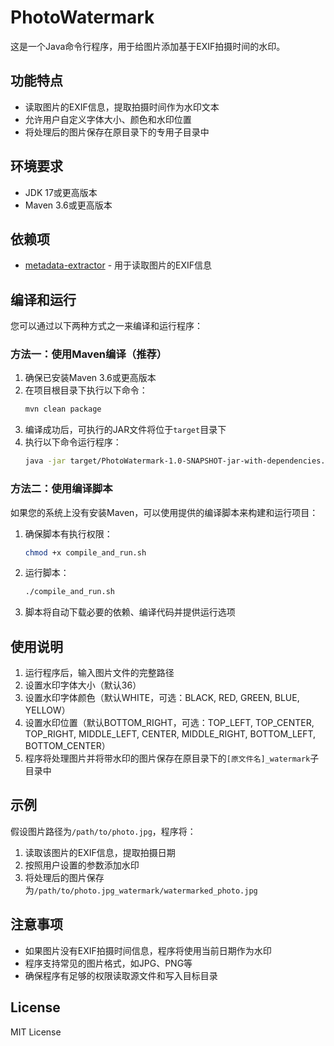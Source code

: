 # PhotoWatermark

这是一个Java命令行程序，用于给图片添加基于EXIF拍摄时间的水印。

## 功能特点
- 读取图片的EXIF信息，提取拍摄时间作为水印文本
- 允许用户自定义字体大小、颜色和水印位置
- 将处理后的图片保存在原目录下的专用子目录中

## 环境要求
- JDK 17或更高版本
- Maven 3.6或更高版本

## 依赖项
- [metadata-extractor](https://github.com/drewnoakes/metadata-extractor) - 用于读取图片的EXIF信息

## 编译和运行

您可以通过以下两种方式之一来编译和运行程序：

### 方法一：使用Maven编译（推荐）

1. 确保已安装Maven 3.6或更高版本
2. 在项目根目录下执行以下命令：
   ```bash
   mvn clean package
   ```
3. 编译成功后，可执行的JAR文件将位于`target`目录下
4. 执行以下命令运行程序：
   ```bash
   java -jar target/PhotoWatermark-1.0-SNAPSHOT-jar-with-dependencies.jar
   ```

### 方法二：使用编译脚本

如果您的系统上没有安装Maven，可以使用提供的编译脚本来构建和运行项目：

1. 确保脚本有执行权限：
   ```bash
   chmod +x compile_and_run.sh
   ```
2. 运行脚本：
   ```bash
   ./compile_and_run.sh
   ```
3. 脚本将自动下载必要的依赖、编译代码并提供运行选项

## 使用说明
1. 运行程序后，输入图片文件的完整路径
2. 设置水印字体大小（默认36）
3. 设置水印字体颜色（默认WHITE，可选：BLACK, RED, GREEN, BLUE, YELLOW）
4. 设置水印位置（默认BOTTOM_RIGHT，可选：TOP_LEFT, TOP_CENTER, TOP_RIGHT, MIDDLE_LEFT, CENTER, MIDDLE_RIGHT, BOTTOM_LEFT, BOTTOM_CENTER）
5. 程序将处理图片并将带水印的图片保存在原目录下的`[原文件名]_watermark`子目录中

## 示例

假设图片路径为`/path/to/photo.jpg`，程序将：
1. 读取该图片的EXIF信息，提取拍摄日期
2. 按照用户设置的参数添加水印
3. 将处理后的图片保存为`/path/to/photo.jpg_watermark/watermarked_photo.jpg`

## 注意事项
- 如果图片没有EXIF拍摄时间信息，程序将使用当前日期作为水印
- 程序支持常见的图片格式，如JPG、PNG等
- 确保程序有足够的权限读取源文件和写入目标目录

## License
MIT License